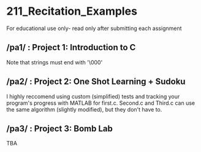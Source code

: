 # 211_Recitation_Examples
For educational use only- read only after submitting each assignment

## /pa1/ : Project 1: Introduction to C
  Note that strings must end with '\000' 
## /pa2/ : Project 2: One Shot Learning + Sudoku
  I highly reccomend using custom (simplified) tests and tracking your program's progress with MATLAB for first.c. Second.c and Third.c can use the same algorithm (slightly modified), but they don't have to.
## /pa3/ : Project 3: Bomb Lab
  TBA
